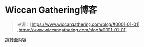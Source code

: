 <!--yml

分类: 未分类

日期: 2024年06月12日 20:05:15

-->

# Wiccan Gathering博客

> 来源：[https://www.wiccangathering.com/blog/#0001-01-01](https://www.wiccangathering.com/blog/#0001-01-01)

[跳转至内容](https://www.wiccangathering.com/blog/#content)

